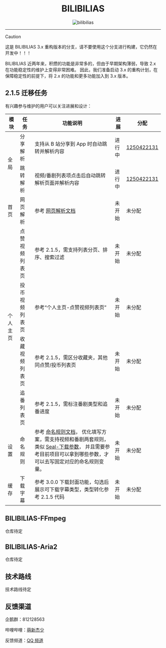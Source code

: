 <div align="center">

# BILIBILIAS

![bilibilias](https://socialify.git.ci/1250422131/bilibilias/image?description=1&descriptionEditable=%E4%BE%BF%E6%8D%B7%E7%9A%84%E7%BC%93%E5%AD%98B%E7%AB%99%E8%A7%86%E9%A2%91%E5%92%8C%E7%95%AA%E5%89%A7&font=Inter&forks=1&language=1&logo=https%3A%2F%2Fi0.hdslb.com%2Fbfs%2Fim_new%2F18b70b81972a79923f179106c406910a351201307.png&name=1&owner=1&pattern=Circuit%20Board&stargazers=1&theme=Auto)

</div>

---

> [!CAUTION]
> 这是 BILIBILIAS 3.x 重构版本的分支，请不要使用这个分支进行构建，它仍然在开发中！！！

BILIBILIAS 近两年来，积攒的功能是非常多的，但由于早期架构薄弱，导致 2.x 在功能稳定性的维护上变得非常困难。
因此，我们准备启动 3.x 的重构计划，在保障稳定性的前提下，将 2.x 的功能和更多功能加入到 3.x 版本。

## 2.1.5 迁移任务

有兴趣参与维护的用户可以关注进展和设计：
<table>
    <thead>
        <tr>
            <th>模块</th>
            <th>任务</th>
            <th>功能说明</th>
            <th>进展</th>
            <th>分配</th>
        </tr>
    </thead>
    <tbody>
        <!-- 全局模块 -->
        <tr>
            <td rowspan="2">全局</td>
            <td>分享解析</td>
            <td>支持从 B 站分享到 App 时自动跳转并解析内容</td>
            <td>进行中</td>
            <td><a href="https://github.com/1250422131/">1250422131</a></td>
        </tr>
        <tr>
            <td>跳转解析</td>
            <td>视频/番剧列表项点击后自动跳转解析页面并解析内容</td>
            <td>进行中</td>
            <td><a href="https://github.com/1250422131/">1250422131</a></td>
        </tr>
        <!-- 首页模块 -->
        <tr>
            <td>首页</td>
            <td>网页解析</td>
            <td>参考 <a href="https://bilibilias-doc.imcys.com/user/cookbook/web-as.html">网页解析文档</a></td>
            <td>未开始</td>
            <td>未分配</td>
        </tr>
        <!-- 个人主页模块 -->
        <tr>
            <td rowspan="4">个人主页</td>
            <td>点赞视频列表页</td>
            <td>参考 2.1.5，需支持列表分页、排序、搜索过滤</td>
            <td>未开始</td>
            <td>未分配</td>
        </tr>
        <tr>
            <td>投币视频列表页</td>
            <td>参考“个人主页-点赞视频列表页”</td>
            <td>未开始</td>
            <td>未分配</td>
        </tr>
        <tr>
            <td>收藏视频列表页</td>
            <td>参考 2.1.5，需区分收藏夹，其他同点赞/投币列表页</td>
            <td>未开始</td>
            <td>未分配</td>
        </tr>
        <tr>
            <td>追番列表页</td>
            <td>参考 2.1.5，需标注番剧类型和追番进度</td>
            <td>未开始</td>
            <td>未分配</td>
        </tr>
        <!-- 设置模块 -->
        <tr>
            <td>设置</td>
            <td>命名规则</td>
            <td>参考 <a href="https://bilibilias-doc.imcys.com/user/cookbook/settings-about.html#%E5%91%BD%E5%90%8D%E8%A7%84%E5%88%99">命名规则文档</a>，
            优化填写方案，需支持视频和番剧两套规则，类似 <a href="https://github.com/JunkFood02/Seal/blob/main/fastlane/metadata/android/en-US/images/phoneScreenshots/6.jpg">Seal-下载参数</a>，
            并且需要参考目前项目可以拿到哪些参数，才可以去写固定对应的命名规则变量。
            </td>
            <td>未开始</td>
            <td>未分配</td>
        </tr>
        <!-- 缓存模块 -->
        <tr>
            <td>缓存</td>
            <td>下载字幕</td>
            <td>参考 3.0.0 下载封面功能，勾选后展示可下载字幕类型，类型转化参考 2.1.5 代码</td>
            <td>未开始</td>
            <td>未分配</td>
        </tr>
    </tbody>
</table>

## BILIBILIAS-FFmpeg

仓库待定

## BILIBILIAS-Aria2

仓库待定

## 技术路线

技术路线待定

## 反馈渠道

企鹅群：812128563

哔哩哔哩：[萌新杰少](https://space.bilibili.com/351201307)

反馈频道：[QQ 频道](https://pd.qq.com/s/ecbbiumzr)
